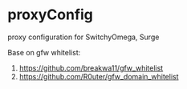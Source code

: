 # proxyConfig
proxy configuration for SwitchyOmega, Surge

Base on gfw whitelist:
1. https://github.com/breakwa11/gfw_whitelist
2. https://github.com/R0uter/gfw_domain_whitelist
